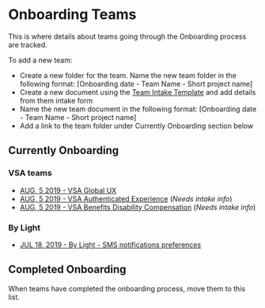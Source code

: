 # Onboarding Teams
This is where details about teams going through the Onboarding process are tracked.

To add a new team:
 
* Create a new folder for the team. Name the new team folder in the following format: [Onboarding date - Team Name - Short project name]
* Create a new document using the [Team Intake Template](https://github.com/department-of-veterans-affairs/va.gov-team/blob/master/Platform/Teams/Product%20Support/Onboarding%20Teams/Team%20Intake%20Template.md) and add details from them intake form 
* Name the new team document in the following format: [Onboarding date - Team Name - Short project name]
* Add a link to the team folder under Currently Onboarding section below

## Currently Onboarding

### VSA teams
* [AUG, 5 2019 - VSA Global UX](https://github.com/department-of-veterans-affairs/va.gov-team/blob/master/Platform/Teams/Product%20Support/Onboarding%20Teams/VSA-Global-UX/VSA-Global-UX-Onboarding.md) 
* [AUG, 5 2019 - VSA Authenticated Experience](https://github.com/department-of-veterans-affairs/va.gov-team/blob/master/Platform/Teams/Product%20Support/Onboarding%20Teams/VSA-Authenticated-Experience/VSA-Authenticated-Experience.md) (*Needs intake info*)
* [AUG, 5 2019 - VSA Benefits Disability Compensation](https://github.com/department-of-veterans-affairs/va.gov-team/blob/master/Platform/Teams/Product%20Support/Onboarding%20Teams/VSA-Benefits-Disability-Compensation/VSA-Benefits-Disability-Compensation.md) (*Needs intake info*)

### By Light
* [JUL 18, 2019 - By Light - SMS notifications preferences](https://github.com/department-of-veterans-affairs/va.gov-team/blob/master/Platform/Teams/Product%20Support/Onboarding%20Teams/By-Light-JUL-18-2019/JUL%2018%2C%202019%20-%20By%20Light%20-%20SMS%20notifications%20preferences.md)

## Completed Onboarding
When teams have completed the onboarding process, move them to this list.
